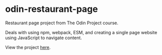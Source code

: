 # odin-restaurant-page
Restaurant page project from The Odin Project course.

Deals with using npm, webpack, ESM, and creating a single page website using JavaScript to navigate content.

View the project [here](https://383myrtle.github.io/odin-restaurant-page/).